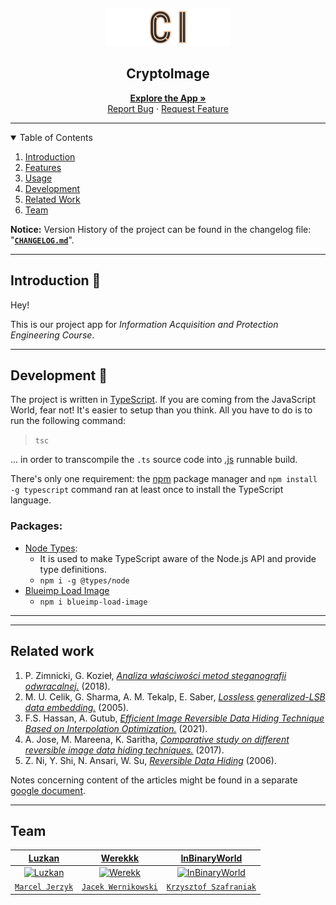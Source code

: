 <p align="center">
  <img src="./docs/img/logo-transparent.png" alt="CryptoImage" style="height: 60px; margin-top: 15px;">
  <h2 align="center">CryptoImage</h2>
  <p align="center">
    <a href="https://luzkan.github.io/CryptoImage/" align="center"><strong>Explore the App »</strong></a>
    <br />
    <a href="https://github.com/Luzkan/CryptoImage/issues/new">Report Bug</a>
    ·
    <a href="https://github.com/Luzkan/CryptoImage/issues/new">Request Feature</a>
  </p>
</p>

---

<details open>
  <summary>Table of Contents</summary>
  <ol>
    <li>
      <a href="#Introduction">Introduction</a>
    </li>
    <li>
      <a href="#Features">Features</a>
    </li>
    <li>
      <a href="#Usage">Usage</a>
    </li>
    <li>
      <a href="#Development">Development</a>
    </li>
    <li>
      <a href="#Related-work">Related Work</a>
    </li>
    <li>
      <a href="#Team">Team</a>
    </li>
  </ol>

**Notice:** Version History of the project can be found in the changelog file: "**[`CHANGELOG.md`](./docs/CHANGELOG.md)**".

</details>

---

<p id="Introduction">

## Introduction 👋

Hey!

This is our project app for _Information Acquisition and Protection Engineering Course_.

---

<p id="Development">

## Development 🚧

The project is written in [TypeScript](https://www.typescriptlang.org/). If you are coming from the JavaScript World, fear not! It's easier to setup than you think. All you have to do is to run the following command:

> `tsc`

... in order to transcompile the `.ts` source code into [.js](https://developer.mozilla.org/en-US/docs/Web/JavaScript) runnable build.

There's only one requirement: the [npm](https://www.npmjs.com/) package manager and `npm install -g typescript` command ran at least once to install the TypeScript language.

### Packages:

- [Node Types](https://www.npmjs.com/package/@types/node):
  - It is used to make TypeScript aware of the Node.js API and provide type definitions.
  - `npm i -g @types/node`
- [Blueimp Load Image](https://www.npmjs.com/package/blueimp-load-image)
  - `npm i blueimp-load-image`

---

---

<p id="Related-work">

## Related work

1. P. Zimnicki, G. Kozieł, [_Analiza właściwości metod steganografii odwracalnej._](./docs/papers/Analysis_of_properties_of_reversible_steganography_methods.pdf) (2018).
1. M. U. Celik, G. Sharma, A. M. Tekalp, E. Saber, [_Lossless generalized-LSB data embedding._](./docs/papers/Lossless_generalized-LSB_data_embedding.pdf) (2005).
1. F.S. Hassan, A. Gutub, [_Efficient Image Reversible Data Hiding Technique Based on Interpolation Optimization._](./docs/papers/Efficient_image_reversible_data_hiding_technique_based_on_interpolation_optimization.pdf) (2021).
1. A. Jose, M. Mareena, K. Saritha, [_Comparative study on different reversible image data hiding techniques._](./docs/papers/Comparative_study_on_different_reversible_image_data_hiding_techniques.pdf) (2017).
1. Z. Ni, Y. Shi, N. Ansari, W. Su, [_Reversible Data Hiding_](./docs/papers/Reversible_data_hiding.pdf) (2006).

Notes concerning content of the articles might be found in a separate [google document](https://docs.google.com/document/d/1F5Q8ApOe5yL0iadJa6EWmWJUUAZd8F_k0yqANr2R_Gg/edit?usp=sharing).

</p>

---

## Team

|                                         <a href="https://github.com/Luzkan/" target="_blank">**Luzkan**</a>                                          |                                                 <a href="https://github.com/werekkk" target="_blank">**Werekkk**</a>                                                 |                                                 <a href="https://github.com/InBinaryWorld" target="_blank">**InBinaryWorld**</a>                                                  |
| :--------------------------------------------------------------------------------------------------------------------------------------------------: | :------------------------------------------------------------------------------------------------------------------------------------------------------------------: | :-------------------------------------------------------------------------------------------------------------------------------------------------------------------------------: |
| [![Luzkan](https://avatars1.githubusercontent.com/u/1352231?s=150&u=cadaf12690f8715dc8cffa070b89f0e8c3bdabba&v=4?s=150)](https://github.com/Luzkan/) | [![Werekk](https://cdn.ticketswap.com/public/202003/ea92c768-8b93-407f-a70b-2c40911fcfe1.b89e30c805396dfc2abb94e160c844a5bc7f13de.jpeg)](https://github.com/werekkk) | [![InBinaryWorld](https://cdn.ticketswap.com/public/202003/ea92c768-8b93-407f-a70b-2c40911fcfe1.b89e30c805396dfc2abb94e160c844a5bc7f13de.jpeg)](https://github.com/InBinaryWorld) |
|                                       <a href="https://github.com/Luzkan" target="_blank">`Marcel Jerzyk`</a>                                        |                                             <a href="https://github.com/werekkk" target="_blank">`Jacek Wernikowski`</a>                                             |                                               <a href="https://github.com/InBinaryWorld" target="_blank">`Krzysztof Szafraniak`</a>                                               |
